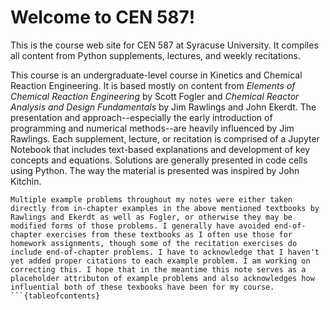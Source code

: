 # Welcome to CEN 587!

This is the course web site for CEN 587 at Syracuse University.  It compiles all content from Python supplements, lectures, and weekly recitations.

This course is an undergraduate-level course in Kinetics and Chemical Reaction Engineering. It is based mostly on content from *Elements of Chemical Reaction Engineering* by Scott Fogler and *Chemical Reactor Analysis and Design Fundamentals* by Jim Rawlings and John Ekerdt. The presentation and approach--especially the early introduction of programming and numerical methods--are heavily influenced by Jim Rawlings. Each supplement, lecture, or recitation is comprised of a Jupyter Notebook that includes text-based explanations and development of key concepts and equations. Solutions are generally presented in code cells using Python. The way the material is presented was inspired by John Kitchin.

```{caution}
Multiple example problems throughout my notes were either taken directly from in-chapter examples in the above mentioned textbooks by Rawlings and Ekerdt as well as Fogler, or otherwise they may be modified forms of those problems. I generally have avoided end-of-chapter exercises from these textbooks as I often use those for homework assignments, though some of the recitation exercises do include end-of-chapter problems. I have to acknowledge that I haven't yet added proper citations to each example problem. I am working on correcting this. I hope that in the meantime this note serves as a placeholder attributon of example problems and also acknowledges how influential both of these texbooks have been for my course.
```{tableofcontents}
```
